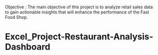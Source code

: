Objective : The main objective of this project is to analyze retail sales data to gain actionable insights that will enhance the performance of the Fast Food Shop.


# Excel_Project-Restaurant-Analysis-Dashboard
